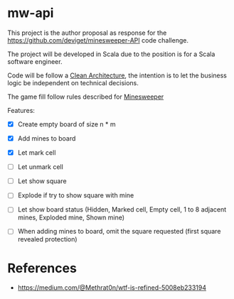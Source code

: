 # mw-api

This project is the author proposal as response for the https://github.com/deviget/minesweeper-API 
code challenge.

The project will be developed in Scala due to the position is for a Scala software engineer.

Code will be follow a [Clean Architecture](https://engineering.etermax.com/clean-microservice-architecture-in-practice-63051aeb016b),
the intention is to let the business logic be independent on technical decisions.
   
The game fill follow rules described for [Minesweeper](https://en.wikipedia.org/wiki/Minesweeper_(video_game))


Features:

* [X] Create empty board of size n * m
* [X] Add mines to board
* [X] Let mark cell
* [ ] Let unmark cell
* [ ] Let show square 
* [ ] Explode if try to show square with mine
* [ ] Let show board status (Hidden, Marked cell, Empty cell, 1 to 8 adjacent mines, Exploded mine, Shown mine)
* [ ] When adding mines to board, omit the square requested (first square revealed protection)


# References

* https://medium.com/@Methrat0n/wtf-is-refined-5008eb233194
